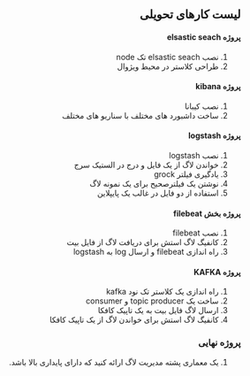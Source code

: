 <div dir="rtl" text-align='right'>

## لیست کارهای تحویلی

 #### پروژه elsastic seach
   1. نصب elsastic seach تک node
   1. طراحی کلاستر در محیط ویژوال
    
#### پروژه kibana
 1. نصب کیبانا
 1. ساخت داشبورد های مختلف با سناریو های مختلف    
 #### پروژه logstash
 1. نصب logstash
 1. خواندن لاگ از یک فایل و درج در الستیک سرج
 1. یادگیری فیلتر grock
 1. نوشتن یک فیلترصحیح برای یک نمونه لاگ
 1. استفاده از دو فایل در غالب یک پایپلاین
 #### پروژه بخش filebeat
  1. نصب filebeat
  1. کانفیگ لاگ استش برای دریافت لاگ از فایل بیت
  1. راه اندازی filebeat و ارسال log به logstash

 #### پروژه KAFKA
 1. راه اندازی یک کلاستر تک نود kafka
 1. ساخت یک topic producer و consumer
 1. ارسال لاگ فایل بیت به یک تاپیک کافکا
 1. کانفیگ لاگ استش برای خواندن لاگ از یک تاپیک کافکا
 
 
  ### پروژه نهایی
 1. یک معماری پشته مدیریت لاگ ارائه کنید که دارای پایداری بالا باشد.

